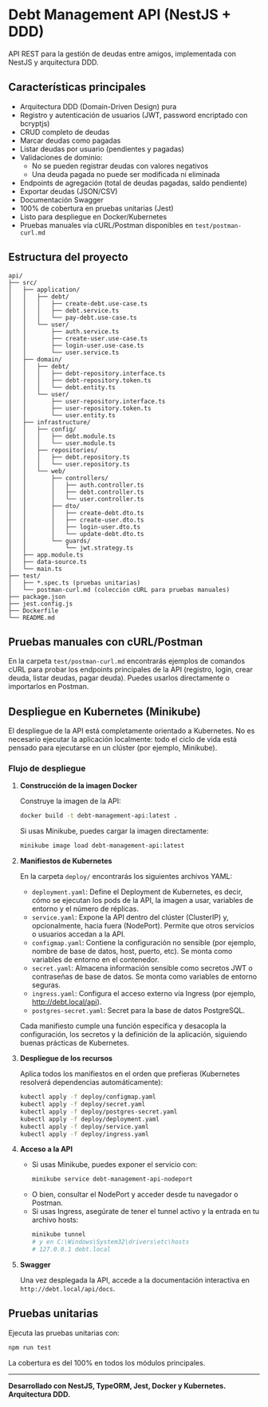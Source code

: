 

# Debt Management API (NestJS + DDD)

API REST para la gestión de deudas entre amigos, implementada con NestJS y arquitectura DDD.


## Características principales

- Arquitectura DDD (Domain-Driven Design) pura
- Registro y autenticación de usuarios (JWT, password encriptado con bcryptjs)
- CRUD completo de deudas
- Marcar deudas como pagadas
- Listar deudas por usuario (pendientes y pagadas)
- Validaciones de dominio:
   - No se pueden registrar deudas con valores negativos
   - Una deuda pagada no puede ser modificada ni eliminada
- Endpoints de agregación (total de deudas pagadas, saldo pendiente)
- Exportar deudas (JSON/CSV)
- Documentación Swagger
- 100% de cobertura en pruebas unitarias (Jest)
- Listo para despliegue en Docker/Kubernetes
- Pruebas manuales vía cURL/Postman disponibles en `test/postman-curl.md`


## Estructura del proyecto

```
api/
├── src/
│   ├── application/
│   │   ├── debt/
│   │   │   ├── create-debt.use-case.ts
│   │   │   ├── debt.service.ts
│   │   │   └── pay-debt.use-case.ts
│   │   └── user/
│   │       ├── auth.service.ts
│   │       ├── create-user.use-case.ts
│   │       ├── login-user.use-case.ts
│   │       └── user.service.ts
│   ├── domain/
│   │   ├── debt/
│   │   │   ├── debt-repository.interface.ts
│   │   │   ├── debt-repository.token.ts
│   │   │   └── debt.entity.ts
│   │   └── user/
│   │       ├── user-repository.interface.ts
│   │       ├── user-repository.token.ts
│   │       └── user.entity.ts
│   ├── infrastructure/
│   │   ├── config/
│   │   │   ├── debt.module.ts
│   │   │   └── user.module.ts
│   │   ├── repositories/
│   │   │   ├── debt.repository.ts
│   │   │   └── user.repository.ts
│   │   └── web/
│   │       ├── controllers/
│   │       │   ├── auth.controller.ts
│   │       │   ├── debt.controller.ts
│   │       │   └── user.controller.ts
│   │       ├── dto/
│   │       │   ├── create-debt.dto.ts
│   │       │   ├── create-user.dto.ts
│   │       │   ├── login-user.dto.ts
│   │       │   └── update-debt.dto.ts
│   │       └── guards/
│   │           └── jwt.strategy.ts
│   ├── app.module.ts
│   ├── data-source.ts
│   └── main.ts
├── test/
│   ├── *.spec.ts (pruebas unitarias)
│   └── postman-curl.md (colección cURL para pruebas manuales)
├── package.json
├── jest.config.js
├── Dockerfile
└── README.md
```

## Pruebas manuales con cURL/Postman

En la carpeta `test/postman-curl.md` encontrarás ejemplos de comandos cURL para probar los endpoints principales de la API (registro, login, crear deuda, listar deudas, pagar deuda). Puedes usarlos directamente o importarlos en Postman.


## Despliegue en Kubernetes (Minikube)

El despliegue de la API está completamente orientado a Kubernetes. No es necesario ejecutar la aplicación localmente: todo el ciclo de vida está pensado para ejecutarse en un clúster (por ejemplo, Minikube).

### Flujo de despliegue

1. **Construcción de la imagen Docker**

   Construye la imagen de la API:
   ```bash
   docker build -t debt-management-api:latest .
   ```
   Si usas Minikube, puedes cargar la imagen directamente:
   ```bash
   minikube image load debt-management-api:latest
   ```

2. **Manifiestos de Kubernetes**


   En la carpeta `deploy/` encontrarás los siguientes archivos YAML:

   - `deployment.yaml`: Define el Deployment de Kubernetes, es decir, cómo se ejecutan los pods de la API, la imagen a usar, variables de entorno y el número de réplicas.
   - `service.yaml`: Expone la API dentro del clúster (ClusterIP) y, opcionalmente, hacia fuera (NodePort). Permite que otros servicios o usuarios accedan a la API.
   - `configmap.yaml`: Contiene la configuración no sensible (por ejemplo, nombre de base de datos, host, puerto, etc). Se monta como variables de entorno en el contenedor.
   - `secret.yaml`: Almacena información sensible como secretos JWT o contraseñas de base de datos. Se monta como variables de entorno seguras.
   - `ingress.yaml`: Configura el acceso externo vía Ingress (por ejemplo, http://debt.local/api).
   - `postgres-secret.yaml`: Secret para la base de datos PostgreSQL.

   Cada manifiesto cumple una función específica y desacopla la configuración, los secretos y la definición de la aplicación, siguiendo buenas prácticas de Kubernetes.

3. **Despliegue de los recursos**


   Aplica todos los manifiestos en el orden que prefieras (Kubernetes resolverá dependencias automáticamente):
   ```bash
   kubectl apply -f deploy/configmap.yaml
   kubectl apply -f deploy/secret.yaml
   kubectl apply -f deploy/postgres-secret.yaml
   kubectl apply -f deploy/deployment.yaml
   kubectl apply -f deploy/service.yaml
   kubectl apply -f deploy/ingress.yaml
   ```

4. **Acceso a la API**


    - Si usas Minikube, puedes exponer el servicio con:
       ```bash
       minikube service debt-management-api-nodeport
       ```
    - O bien, consultar el NodePort y acceder desde tu navegador o Postman.
    - Si usas Ingress, asegúrate de tener el tunnel activo y la entrada en tu archivo hosts:
       ```bash
       minikube tunnel
       # y en C:\Windows\System32\drivers\etc\hosts
       # 127.0.0.1 debt.local
       ```


5. **Swagger**

   Una vez desplegada la API, accede a la documentación interactiva en `http://debt.local/api/docs`.

## Pruebas unitarias

Ejecuta las pruebas unitarias con:

```bash
npm run test
```

La cobertura es del 100% en todos los módulos principales.

---

**Desarrollado con NestJS, TypeORM, Jest, Docker y Kubernetes. Arquitectura DDD.**

